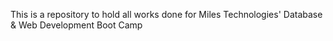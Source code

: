 This is a repository to hold all works done for Miles Technologies' Database & Web Development Boot Camp
